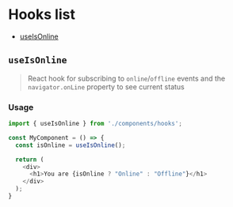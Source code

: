 # Hooks list

* [useIsOnline](#useIsOnline)

## `useIsOnline`

> React hook for subscribing to `online`/`offline` events and the `navigator.onLine` property to see current status

### Usage

```js
import { useIsOnline } from './components/hooks';

const MyComponent = () => {
  const isOnline = useIsOnline();

  return (
    <div>
      <h1>You are {isOnline ? "Online" : "Offline"}</h1>
    </div>
  );
}
```